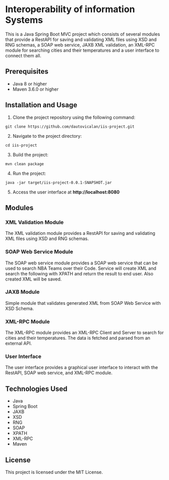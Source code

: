 # Interoperability of information Systems

This is a Java Spring Boot MVC project which consists of several modules that provide a RestAPI for saving and validating XML files using XSD and RNG schemas, a SOAP web service, JAXB XML validation, an XML-RPC module for searching cities and their temperatures and a user interface to connect them all.

## Prerequisites

- Java 8 or higher
- Maven 3.6.0 or higher

## Installation and Usage

1. Clone the project repository using the following command:

```
git clone https://github.com/dautovicalan/iis-project.git
```

2. Navigate to the project directory:

```
cd iis-project
```

3. Build the project:

```
mvn clean package
```

4. Run the project:

```
java -jar target/iis-project-0.0.1-SNAPSHOT.jar
```

5. Access the user interface at **http://localhost:8080**

## Modules

### XML Validation Module

The XML validation module provides a RestAPI for saving and validating XML files using XSD and RNG schemas.

### SOAP Web Service Module

The SOAP web service module provides a SOAP web service that can be used to search NBA Teams over their Code. Service will create XML and search the following with XPATH and return the result to end user. Also created XML will be saved.

### JAXB Module

Simple module that validates generated XML from SOAP Web Service with XSD Schema.

### XML-RPC Module

The XML-RPC module provides an XML-RPC Client and Server to search for cities and their temperatures. The data is fetched and parsed from an external API.

### User Interface

The user interface provides a graphical user interface to interact with the RestAPI, SOAP web service, and XML-RPC module.

## Technologies Used

- Java
- Spring Boot
- JAXB
- XSD
- RNG
- SOAP
- XPATH
- XML-RPC
- Maven

## License

This project is licensed under the MIT License.
